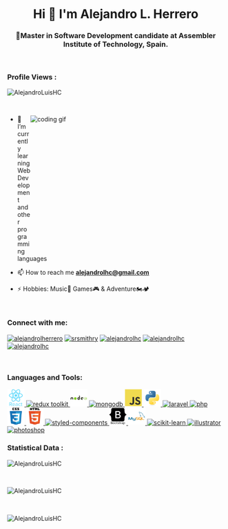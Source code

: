 <h1 align="center">Hi 👋 I'm Alejandro L. Herrero</h1>
<h3 align="center">🌟Master in Software Development candidate at Assembler Institute of Technology, Spain.</h3>

<br>

<p align="right"> <h3>Profile Views :</h3> <img src="https://komarev.com/ghpvc/?username=AlejandroLuisHC&label=Profile%20views&color=0e75b6&style=flat"
    alt="AlejandroLuisHC" /> 
  </p>

<br>

<p><img align="right" src="https://camo.githubusercontent.com/9afefcbff89a66b497e623146404d0e0d51fd46d9cd4039f8580a339a2ad9cbc/68747470733a2f2f6d69726f2e6d656469756d2e636f6d2f6d61782f323830302f312a4255376630324c655165454c7a747178613865436d772e676966" alt="coding gif" width="450" height="310" /></p>


- 🌱 I’m currently learning Web Development and other programming languages

- 📫 How to reach me **alejandrolhc@gmail.com**

- ⚡ Hobbies: Music🎵 Games🎮 & Adventure🏍️🏕️

<br>

<h3 align="left">Connect with me:</h3>
<p align="left">
  <a href="https://www.linkedin.com/in/alejandrolherrero" target="blank"><img align="center"
      src="https://raw.githubusercontent.com/rahuldkjain/github-profile-readme-generator/master/src/images/icons/Social/linked-in-alt.svg"
      alt="alejandrolherrero" height="30" width="40" /></a>
  <a href="https://instagram.com/srsmithry" target="blank"><img align="center"
      src="https://raw.githubusercontent.com/rahuldkjain/github-profile-readme-generator/master/src/images/icons/Social/instagram.svg"
      alt="srsmithry" height="30" width="40" /></a>
  <a href="https://www.hackerrank.com/alejandrolhc" target="blank"><img align="center"
      src="https://raw.githubusercontent.com/rahuldkjain/github-profile-readme-generator/master/src/images/icons/Social/hackerrank.svg"
      alt="alejandrolhc" height="30" width="40" /></a>
  <a href="https://www.kaggle.com/alejandroluis"><img align="center"
      src="https://cdn4.iconfinder.com/data/icons/logos-and-brands/512/189_Kaggle_logo_logos-512.png"
      alt="alejandrolhc" height="30" width="40" /></a>
  <a href="https://www.getmanfred.com/es/perfil/alherrero"><img align="center"
      src="https://pbs.twimg.com/profile_images/946845160004112384/ap8_xjIa_400x400.jpg"
      alt="alejandrolhc" height="30" width="40" /></a>
</p>

<br>

<h3 align="left">Languages and Tools:</h3>
  <p align="left">
  <a href="https://reactjs.org/" target="_blank" rel="noreferrer"> <img
      src="https://raw.githubusercontent.com/devicons/devicon/master/icons/react/react-original-wordmark.svg"
      alt="react" width="40" height="40" /> </a>
  <a href="https://redux-toolkit.js.org/" target="_blank"
      rel="noreferrer"> <img
      src="https://d33wubrfki0l68.cloudfront.net/0834d0215db51e91525a25acf97433051f280f2f/c30f5/img/redux.svg" alt="redux toolkit"
      width="40" height="40" /> </a> 
  <a href="https://nodejs.org" target="_blank" rel="noreferrer"> <img
      src="https://raw.githubusercontent.com/devicons/devicon/master/icons/nodejs/nodejs-original-wordmark.svg"
      alt="nodejs" width="40" height="40" /> </a>
  <a href="https://www.mongodb.com/" target="_blank" rel="noreferrer"> <img
      src="https://img.icons8.com/color/452/mongodb.png"
      alt="mongodb" width="40" height="40" /> </a>
  <a href="https://developer.mozilla.org/en-US/docs/Web/JavaScript" target="_blank"
      rel="noreferrer"> <img
      src="https://raw.githubusercontent.com/devicons/devicon/master/icons/javascript/javascript-original.svg"
      alt="javascript" width="40" height="40" /> </a> 
  <a href="https://www.python.org" target="_blank" rel="noreferrer"> <img
      src="https://raw.githubusercontent.com/devicons/devicon/master/icons/python/python-original.svg" alt="python"
      width="40" height="40" /> </a>
  <a href="https://laravel.com/"
      target="_blank" rel="noreferrer"> <img
      src="https://upload.wikimedia.org/wikipedia/commons/thumb/9/9a/Laravel.svg/1200px-Laravel.svg.png" alt="laravel" width="40"
      height="40" /> </a>
  <a href="https://www.php.net/"
      target="_blank" rel="noreferrer"> <img
      src="https://www.freepnglogos.com/uploads/php-logo-png/php-logo-php-elephant-logo-vectors-download-5.png" alt="php" width="40"
      height="40" /> </a>
  <a href="https://www.w3schools.com/css/" target="_blank"
      rel="noreferrer"> <img
      src="https://raw.githubusercontent.com/devicons/devicon/master/icons/css3/css3-original-wordmark.svg" alt="css3"
      width="40" height="40" /> </a> 
  <a href="https://www.w3.org/html/" target="_blank" rel="noreferrer"> <img
      src="https://raw.githubusercontent.com/devicons/devicon/master/icons/html5/html5-original-wordmark.svg"
      alt="html5" width="40" height="40" /> </a>
  <a href="https://styled-components.com" target="_blank" rel="noreferrer">
      <img src="https://avatars.githubusercontent.com/u/20658825?s=200&v=4"
      alt="styled-components" width="40" height="40" /> </a>
  <a href="https://getbootstrap.com" target="_blank" rel="noreferrer">
     <img src="https://raw.githubusercontent.com/devicons/devicon/master/icons/bootstrap/bootstrap-plain-wordmark.svg"
      alt="bootstrap" width="40" height="40" /> </a> 
  <a href="https://www.mysql.com/" target="_blank" rel="noreferrer"> <img
      src="https://raw.githubusercontent.com/devicons/devicon/master/icons/mysql/mysql-original-wordmark.svg"
      alt="mysql" width="40" height="40" /> </a>
  <a href="https://scikit-learn.org/stable/"
      target="_blank" rel="noreferrer"> <img
      src="https://upload.wikimedia.org/wikipedia/commons/thumb/0/05/Scikit_learn_logo_small.svg/1200px-Scikit_learn_logo_small.svg.png" alt="scikit-learn" width="40"
      height="40" /> </a> 
  <a href="https://www.adobe.com/in/products/illustrator.html"
      target="_blank" rel="noreferrer"> <img
      src="https://www.vectorlogo.zone/logos/adobe_illustrator/adobe_illustrator-icon.svg" alt="illustrator" width="40"
      height="40" /> </a> 
  <a href="https://www.adobe.com/in/products/photoshop.html"
      target="_blank" rel="noreferrer"> <img
      src="https://seeklogo.com/images/A/adobe-photoshop-cc-logo-CBD0AAA3A7-seeklogo.com.png" alt="photoshop" width="40"
      height="40" /> </a>

<br>

<h3>Statistical Data :</h3>
<p><img align="center"
    src="https://github-readme-stats.vercel.app/api/top-langs?username=AlejandroLuisHC&show_icons=true&locale=en&bg_color=0d1117&text_color=ffffff&layout=compact"
    alt="AlejandroLuisHC" 
    bg_color=#808080/></p>

<br>

<p><img align="center" src="https://github-readme-stats.vercel.app/api?username=AlejandroLuisHC&show_icons=true&locale=en&bg_color=0d1117&text_color=ffffff&repo=convoychat"
    alt="AlejandroLuisHC" /></p>

<br>

<p><img align="center" src="https://github-readme-streak-stats.herokuapp.com/?user=AlejandroLuisHC&theme=dark&background=0d1117&date_format=M%20j%5B%2C%20Y%5D" alt="AlejandroLuisHC" /></p>

